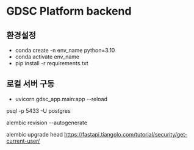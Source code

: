 # GDSC Platform backend

## 환경설정

- conda create -n env_name python=3.10
- conda activate env_name
- pip install -r requirements.txt

## 로컬 서버 구동

- uvicorn gdsc_app.main:app --reload

psql -p 5433 -U postgres

alembic revision --autogenerate

alembic upgrade head
https://fastapi.tiangolo.com/tutorial/security/get-current-user/
